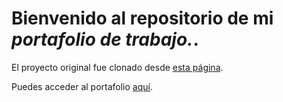 # Bienvenido al repositorio de mi _portafolio de trabajo._. 

El proyecto original fue clonado desde [esta página](https://geraldogonzalez.github.io/portafolio/portafolio-es/index.html).

Puedes acceder al portafolio [aquí]((https://vladagui2001.github.io)).
